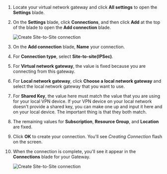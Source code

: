 1. Locate your virtual network gateway and click **All settings** to open the **Settings** blade.
2. On the **Settings** blade, click **Connections**, and then click **Add** at the top of the blade to open the **Add connection** blade.

    ![Create Site-to-Site connection](./media/vpn-gateway-add-site-to-site-connection-rm-portal-include/addconnection250.png)
3. On the **Add connection** blade, **Name** your connection. 
4. For **Connection type**, select **Site-to-site(IPSec)**.
5. For **Virtual network gateway**, the value is fixed because you are connecting from this gateway.
6. For **Local network gateway**, click **Choose a local network gateway** and select the local network gateway that you want to use. 
7. For **Shared Key**, the value here must match the value that you are using for your local VPN device. If your VPN device on your local network doesn't provide a shared key, you can make one up and input it here and on your local device. The important thing is that they both match.
8. The remaining values for **Subscription**, **Resource Group**, and **Location** are fixed.
9. Click **OK** to create your connection. You'll see *Creating Connection* flash on the screen.
10. When the connection is complete, you'll see it appear in the **Connections** blade for your Gateway.

    ![Create Site-to-Site connection](./media/vpn-gateway-add-site-to-site-connection-rm-portal-include/connectionstatus450.png)
